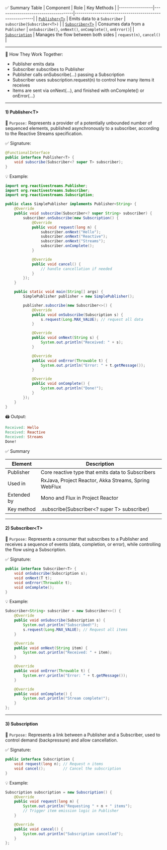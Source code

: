  ✅ Summary Table
| Component       | Role                                | Key Methods                                             |
|-----------------|-------------------------------------|---------------------------------------------------------|
| [`Publisher<T>`](https://github.com/mnp014/Java/edit/master/Java8/Reactive%20programming/Reactive%20Streams.md#1-publishert)  | Emits data to a `Subscriber`         | `subscribe(Subscriber<T>)`                              |
| [`Subscriber<T>`](https://github.com/mnp014/Java/edit/master/Java8/Reactive%20programming/Reactive%20Streams.md#2-subscribert) | Consumes data from a `Publisher`     | `onSubscribe()`, `onNext()`, `onComplete()`, `onError()`|
| [`Subscription`](https://github.com/mnp014/Java/edit/master/Java8/Reactive%20programming/Reactive%20Streams.md#3-subscription)  | Manages the flow between both sides  | `request(n)`, `cancel()`                                |

----

🔁 How They Work Together:
 - Publisher emits data
 - Subscriber subscribes to Publisher
 - Publisher calls onSubscribe(...) passing a Subscription
 - Subscriber uses subscription.request(n) to control how many items it receives
 - Items are sent via onNext(...), and finished with onComplete() or onError(...)

----

#### 1) Publisher\<T>

📌 `Purpose:`
Represents a provider of a potentially unbounded number of sequenced elements, published asynchronously to a subscriber, according to the Reactive Streams specification.

✅ Signature:

```java
@FunctionalInterface
public interface Publisher<T> {
    void subscribe(Subscriber<? super T> subscriber);
}
```

💡 Example:

```java
import org.reactivestreams.Publisher;
import org.reactivestreams.Subscriber;
import org.reactivestreams.Subscription;

public class SimplePublisher implements Publisher<String> {
    @Override
    public void subscribe(Subscriber<? super String> subscriber) {
        subscriber.onSubscribe(new Subscription() {
            @Override
            public void request(long n) {
                subscriber.onNext("Hello");
                subscriber.onNext("Reactive");
                subscriber.onNext("Streams");
                subscriber.onComplete();
            }

            @Override
            public void cancel() {
                // handle cancellation if needed
            }
        });
    }

    public static void main(String[] args) {
        SimplePublisher publisher = new SimplePublisher();

        publisher.subscribe(new Subscriber<>() {
            @Override
            public void onSubscribe(Subscription s) {
                s.request(Long.MAX_VALUE); // request all data
            }

            @Override
            public void onNext(String s) {
                System.out.println("Received: " + s);
            }

            @Override
            public void onError(Throwable t) {
                System.out.println("Error: " + t.getMessage());
            }

            @Override
            public void onComplete() {
                System.out.println("Done!");
            }
        });
    }
}
```

🖨️ Output:

```makefile
Received: Hello  
Received: Reactive  
Received: Streams  
Done!
```
✅ Summary

|Element	|Description|
|---------|-----------|
|Publisher<T>	|Core reactive type that emits data to Subscribers|
|Used in	|RxJava, Project Reactor, Akka Streams, Spring WebFlux|
|Extended by	|Mono<T> and Flux<T> in Project Reactor|
|Key method	|.subscribe(Subscriber<? super T> subscriber)|

---

#### 2) Subscriber\<T>
📌 `Purpose:`
Represents a consumer that subscribes to a Publisher<T> and receives a sequence of events (data, completion, or error), while controlling the flow using a Subscription.

✅ Signature:

```java
public interface Subscriber<T> {
    void onSubscribe(Subscription s);
    void onNext(T t);
    void onError(Throwable t);
    void onComplete();
}
```

💡 Example:

```java
Subscriber<String> subscriber = new Subscriber<>() {
    @Override
    public void onSubscribe(Subscription s) {
        System.out.println("Subscribed!");
        s.request(Long.MAX_VALUE); // Request all items
    }

    @Override
    public void onNext(String item) {
        System.out.println("Received: " + item);
    }

    @Override
    public void onError(Throwable t) {
        System.err.println("Error: " + t.getMessage());
    }

    @Override
    public void onComplete() {
        System.out.println("Stream complete!");
    }
};

```

---

#### 3) Subscription
   
📌 `Purpose:`
Represents a link between a Publisher and a Subscriber, used to control demand (backpressure) and allow cancellation.

✅ Signature:

```java
public interface Subscription {
    void request(long n); // Request n items
    void cancel();        // Cancel the subscription
}
```

💡 Example:

```java
Subscription subscription = new Subscription() {
    @Override
    public void request(long n) {
        System.out.println("Requesting " + n + " items");
        // Trigger item emission logic in Publisher
    }

    @Override
    public void cancel() {
        System.out.println("Subscription cancelled");
    }
};
```

